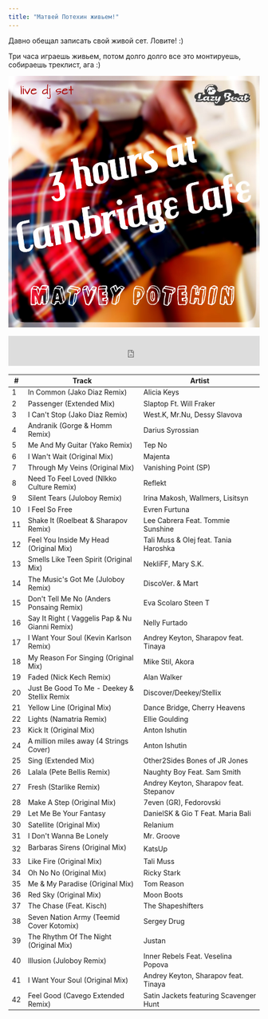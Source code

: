 ```yaml
---
title: "Матвей Потехин живьем!"
---
```


Давно обещал записать свой живой сет.
Ловите! :)

Три часа играешь живьем, потом долго долго все это монтируешь, собираешь треклист, ага :)


![Matvey Potehin - 3 hours at Cambridge Cafe (live set), 2016](/assets/images/20161007_cambridge.jpg)

<iframe width="100%" height="60" src="https://www.mixcloud.com/widget/iframe/?hide_cover=1&mini=1&light=1&feed=%2Flazybeat%2Fmatvey-potehin-3-hours-at-cambridge-cafe-live-set%2F" frameborder="0" ></iframe>

\# | Track | Artist
--- | --- | ---
1 | In Common (Jako Diaz Remix) | Alicia Keys
2 | Passenger (Extended Mix) | Slaptop Ft. Will Fraker
3 | I Can't Stop (Jako Diaz Remix) | West.K, Mr.Nu, Dessy Slavova
4 | Andranik (Gorge & Homm Remix) | Darius Syrossian
5 | Me And My Guitar (Yako Remix) | Tep No
6 | I Wan't Wait (Original Mix) | Majenta
7 | Through My Veins (Original Mix) | Vanishing Point (SP)
8 | Need To Feel Loved (NIkko Culture Remix) | Reflekt
9 | Silent Tears (Juloboy Remix) | Irina Makosh, Wallmers, Lisitsyn
10 | I Feel So Free | Evren Furtuna
11 | Shake It (Roelbeat & Sharapov Remix) | Lee Cabrera Feat. Tommie Sunshine
12 | Feel You Inside My Head (Original Mix) | Tali Muss &amp; Olej feat. Tania Haroshka
13 | Smells Like Teen Spirit (Original Mix) | NekliFF, Mary S.K.
14 | The Music's Got Me (Juloboy Remix) | DiscoVer. & Mart
15 | Don't Tell Me No (Anders Ponsaing Remix) | Eva Scolaro Steen T
16 | Say It Right ( Vaggelis Pap & Nu Gianni Remix) | Nelly Furtado
17 | I Want Your Soul (Kevin Karlson Remix) | Andrey Keyton, Sharapov feat. Tinaya
18 | My Reason For Singing (Original Mix) | Mike Stil, Akora
19 | Faded (Nick Kech Remix) | Alan Walker
20 | Just Be Good To Me - Deekey & Stellix Remix | Discover/Deekey/Stellix
21 | Yellow Line (Original Mix) | Dance Bridge, Cherry Heavens
22 | Lights (Namatria Remix) | Ellie Goulding
23 | Kick It (Original Mix) | Anton Ishutin
24 | A million miles away (4 Strings Cover) | Anton Ishutin
25 | Sing (Extended Mix) | Other2Sides Bones of JR Jones
26 | Lalala (Pete Bellis Remix) | Naughty Boy Feat. Sam Smith
27 | Fresh (Starlike Remix) | Andrey Keyton, Sharapov feat. Stepanov
28 | Make A Step (Original Mix) | 7even (GR), Fedorovski
29 | Let Me Be Your Fantasy | DanielSK & Gio T Feat. Maria Bali
30 | Satellite (Original Mix) | Relanium
31 | I Don't Wanna Be Lonely | Mr. Groove
32 | Barbaras Sirens (Original Mix) | KatsUp
33 | Like Fire (Original Mix) | Tali Muss
34 | Oh No No (Original Mix) | Ricky Stark
35 | Me & My Paradise (Original Mix) | Tom Reason
36 | Red Sky (Original Mix) | Moon Boots
37 | The Chase (Feat. Kisch) | The Shapeshifters
38 | Seven Nation Army (Teemid Cover Kotomix) | Sergey Drug
39 | The Rhythm Of The Night (Original Mix) | Justan
40 | Illusion (Juloboy Remix) | Inner Rebels Feat. Veselina Popova
41 | I Want Your Soul (Original Mix) | Andrey Keyton, Sharapov feat. Tinaya
42 | Feel Good (Cavego Extended Remix) | Satin Jackets featuring Scavenger Hunt
